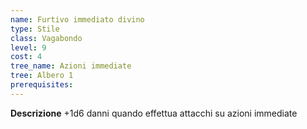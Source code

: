 ```yaml
---
name: Furtivo immediato divino
type: Stile
class: Vagabondo
level: 9
cost: 4
tree_name: Azioni immediate
tree: Albero 1
prerequisites: 
---
```


**Descrizione**
+1d6 danni quando effettua attacchi su azioni immediate